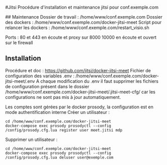 #Jitsi
Procédure d'installation et maintenance jitsi pour conf.exemple.com

## Maintenance
Dossier de travail : /home/www/conf.exemple.com
Dossier des dockers : /home/www/conf.exemple.com/docker-jitsi-meet
Script pour relancer les dockers : /home/www/conf.exemple.com/restart_visio.sh


Ports :
80 et 443 en écoute et proxy sur 8000
10000 en écoute et ouvert sur le firewall

## Installation
Procédure et doc : https://github.com/jitsi/docker-jitsi-meet
Fichier de configuration des variables .env : /home/www/conf.exemple.com/docker-jitsi-meet/.env
A chaque modification du .env il faut supprimer les fichiers de configuration présent dans le dossier
/home/www/conf.exemple.com/docker-jitsi-meet/.jitsi-meet-cfg/ car les configurations ne sont pas mis à
jour automatiquement.


Les comptes sont gérées par le docker prosody, la configuration est en mode authentification interne
Créer un utilisateur :
```
cd /home/www/conf.exemple.com/docker-jitsi-meet
docker-compose exec prosody prosodyctl --config /config/prosody.cfg.lua register user meet.jitsi mdp
```

Supprimer un utilisateur :
```
cd /home/www/conf.exemple.com/docker-jitsi-meet
docker-compose exec prosody prosodyctl --config /config/prosody.cfg.lua deluser user@exemple.com
```
